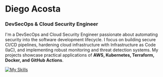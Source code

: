 # Diego Acosta
### DevSecOps & Cloud Security Engineer

I'm a DevSecOps and Cloud Security Engineer passionate about automating security into the software development lifecycle. I focus on building secure CI/CD pipelines, hardening cloud infrastructure with Infrastructure as Code (IaC), and implementing robust monitoring and threat detection systems. My projects showcase practical applications of **AWS, Kubernetes, Terraform, Docker, and GitHub Actions**.

[![My Skills](https://skillicons.dev/icons?i=py,bash,linux,git,docker,kubernetes,terraform,cloudflare,aws,gcp,prometheus)](https://skillicons.dev)


